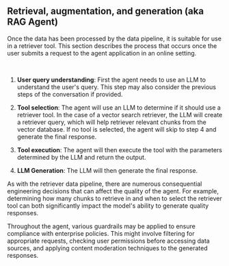 ## Retrieval, augmentation, and generation (aka RAG Agent)

Once the data has been processed by the data pipeline, it is suitable for use in a retriever tool. This section describes the process that occurs once the user submits a request to the agent application in an online setting.

<!-- TODO (prithvi): add this back in once updated to agents
```{image} ../images/2-fundamentals-unstructured/3_img.png
:align: center
``` -->
<br/>

1. **User query understanding**: First the agent needs to use an LLM to understand the user's query. This step may also consider the previous steps of the conversation if provided.

2. **Tool selection**: The agent will use an LLM to determine if it should use a retriever tool. In the case of a vector search retriever, the LLM will create a retriever query, which will help retriever relevant chunks from the vector database. If no tool is selected, the agent will skip to step 4 and generate the final response.

3. **Tool execution**: The agent will then execute the tool with the parameters determined by the LLM and return the output. 

4. **LLM Generation**: The LLM will then generate the final response.

As with the retriever data pipeline, there are numerous consequential engineering decisions that can affect the quality of the agent. For example, determining how many chunks to retrieve in and when to select the retriever tool can both significantly impact the model's ability to generate quality responses.

Throughout the agent, various guardrails may be applied to ensure compliance with enterprise policies. This might involve filtering for appropriate requests, checking user permissions before accessing data sources, and applying content moderation techniques to the generated responses.

